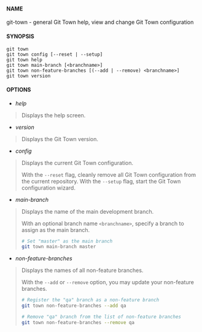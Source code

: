 #### NAME

git-town - general Git Town help, view and change Git Town configuration


#### SYNOPSIS

```
git town
git town config [--reset | --setup]
git town help
git town main-branch [<branchname>]
git town non-feature-branches [(--add | --remove) <branchname>]
git town version
```


#### OPTIONS

* *help*
> Displays the help screen.

* *version*
> Displays the Git Town version.

* *config*
> Displays the current Git Town configuration.
>
> With the `--reset` flag, cleanly remove all Git Town configuration from the current repository.
> With the `--setup` flag, start the Git Town configuration wizard.

* *main-branch*
> Displays the name of the main development branch.
>
> With an optional branch name `<branchname>`, specify a branch to assign as the main branch.
> ```bash
> # Set "master" as the main branch
> git town main-branch master
> ```

* *non-feature-branches*
> Displays the names of all non-feature branches.
>
> With the `--add` or `--remove` option, you may update your non-feature branches.
> ```bash
> # Register the "qa" branch as a non-feature branch
> git town non-feature-branches --add qa
>
> # Remove "qa" branch from the list of non-feature branches
> git town non-feature-branches --remove qa
> ```
